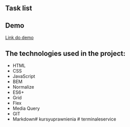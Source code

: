 ## Task list
## Demo
[Link do demo](https://korneliuszrduch.github.io/task-menager)
## The technologies used in the project:

- HTML
- CSS
- JavaScript
- BEM
- Normalize
- ES6+
- Grid
- Flex
- Media Query
- GIT
- Markdown#   k u r s y u p r a w n i e n i a  
 #   t e r m i n a l e s e r v i c e  
 